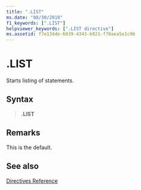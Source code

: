 ```yaml
---
title: ".LIST"
ms.date: "08/30/2018"
f1_keywords: [".LIST"]
helpviewer_keywords: [".LIST directive"]
ms.assetid: f7e134de-6039-4343-b921-f70aea5e1c96
---
```

# .LIST

Starts listing of statements.

## Syntax

> **.LIST**

## Remarks

This is the default.

## See also

[Directives Reference](../../assembler/masm/directives-reference.md)<br/>